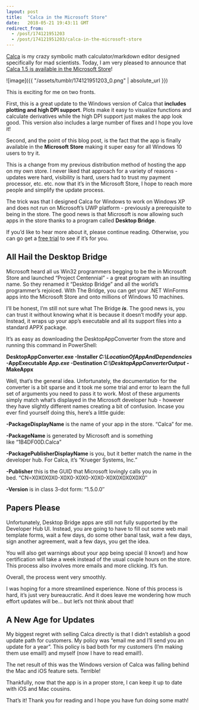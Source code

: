 ```yaml
---
layout: post
title:  "Calca in the Microsoft Store"
date:   2018-05-21 19:43:11 GMT
redirect_from:
  - /post/174121951203
  - /post/174121951203/calca-in-the-microsoft-store
---
```




[Calca](https://calca.io) is my crazy symbolic math calculator/markdown editor designed specifically for mad scientists. Today, I am very pleased to announce that [Calca 1.5 is available in the Microsoft Store](https://www.microsoft.com/store/productId/9NHXZ5159N41)!

![image]({{ "/assets/tumblr/174121951203_0.png" | absolute_url }})

This is exciting for me on two fronts.

First, this is a great update to the Windows version of Calca that **includes plotting and high DPI support**. Plots make it easy to visualize functions and calculate derivatives while the high DPI support just makes the app look good. This version also includes a large number of fixes and I hope you love it!

Second, and the point of this blog post, is the fact that the app is finally available in the **Microsoft Store** making it super easy for all Windows 10 users to try it.

This is a change from my previous distribution method of hosting the app on my own store. I never liked that approach for a variety of reasons - updates were hard, visibility is hard, users had to trust my payment processor, etc. etc. now that it’s in the Microsoft Store, I hope to reach more people and simplify the update process.

The trick was that I designed Calca for Windows to work on Windows XP and does not run on Microsoft’s UWP platform - previously a prerequisite to being in the store. The good news is that Microsoft is now allowing such apps in the store thanks to a program called **Desktop Bridge**.

If you’d like to hear more about it, please continue reading. Otherwise, you can go get a [free trial](https://www.microsoft.com/store/productId/9NHXZ5159N41) to see if it’s for you.


## All Hail the Desktop Bridge


Microsoft heard all us Win32 programmers begging to be the in Microsoft Store and launched “Project Centennial” - a great program with an insulting name. So they renamed it “Desktop Bridge” and all the world’s programmer’s rejoiced. With The Bridge, you can get your .NET WinForms apps into the Microsoft Store and onto millions of Windows 10 machines.

I’ll be honest, I’m still not sure what The Bridge ***is***. The good news is, you can trust it without knowing what it is because it doesn’t modify your app. Instead, it wraps up your app’s executable and all its support files into a standard APPX package.

It’s as easy as downloading the DesktopAppConverter from the store and running this command in PowerShell:

**DesktopAppConverter.exe -Installer *C:\LocationOfAppAndDependencies* -AppExecutable *App.exe* -Destination *C:\DesktopAppConverterOutput* -MakeAppx**

Well, that’s the general idea. Unfortunately, the documentation for the converter is a bit sparse and it took me some trial and error to learn the full set of arguments you need to pass it to work. Most of these arguments simply match what’s displayed in the Microsoft developer hub - however they have slightly different names creating a bit of confusion. Incase you ever find yourself doing this, here’s a little guide:

**-PackageDisplayName** is the name of your app in the store. “Calca” for me.

**-PackageName** is generated by Microsoft and is something like “1B4DF00D.Calca”

**-PackagePublisherDisplayName** is you, but it better match the name in the developer hub. For Calca, it’s “Krueger Systems, Inc.”

**-Publisher** this is the GUID that Microsoft lovingly calls you in bed. “CN=X0X0X0X0-X0X0-X0X0-X0X0-X0X0X0X0X0X0″

**-Version** is in class 3-dot form: “1.5.0.0″


## Papers Please


Unfortunately, Desktop Bridge apps are still not fully supported by the Developer Hub UI. Instead, you are going to have to fill out some web mail template forms, wait a few days, do some other banal task, wait a few days, sign another agreement, wait a few days, you get the idea.

You will also get warnings about your app being special (I know!) and how certification will take a week instead of the usual couple hours on the store. This process also involves more emails and more clicking. It’s fun.

Overall, the process went very smoothly.

I was hoping for a more streamlined experience. None of this process is hard, it’s just very bureaucratic. And it does leave me wondering how much effort updates will be... but let’s not think about that!


## A New Age for Updates


My biggest regret with selling Calca directly is that I didn’t establish a good update path for customers. My policy was “email me and I’ll send you an update for a year”. This policy is bad both for my customers (I’m making them use email!) and myself (now I have to read email!).

The net result of this was the Windows version of Calca was falling behind the Mac and iOS feature sets. Terrible!

Thankfully, now that the app is in a proper store, I can keep it up to date with iOS and Mac cousins.

That’s it! Thank you for reading and I hope you have fun doing some math!
